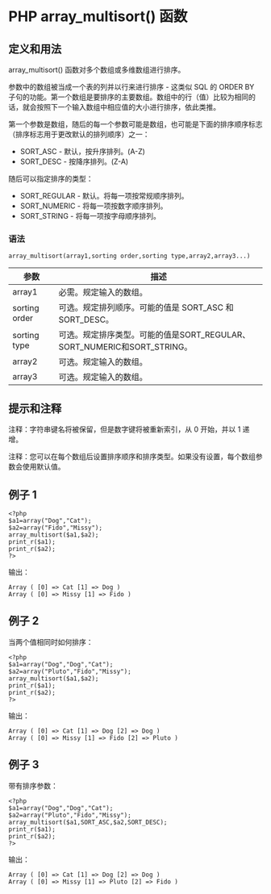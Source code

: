 # PHP array_multisort() 函数



## 定义和用法

array_multisort() 函数对多个数组或多维数组进行排序。

参数中的数组被当成一个表的列并以行来进行排序 - 这类似 SQL 的 ORDER BY 子句的功能。第一个数组是要排序的主要数组。数组中的行（值）比较为相同的话，就会按照下一个输入数组中相应值的大小进行排序，依此类推。

第一个参数是数组，随后的每一个参数可能是数组，也可能是下面的排序顺序标志（排序标志用于更改默认的排列顺序）之一：

*   SORT_ASC - 默认，按升序排列。(A-Z)
*   SORT_DESC - 按降序排列。(Z-A)

随后可以指定排序的类型：

*   SORT_REGULAR - 默认。将每一项按常规顺序排列。
*   SORT_NUMERIC - 将每一项按数字顺序排列。
*   SORT_STRING - 将每一项按字母顺序排列。

### 语法

```
array_multisort(array1,sorting order,sorting type,array2,array3...)
```

| 参数 | 描述 |
| --- | --- |
| array1 | 必需。规定输入的数组。 |
| sorting order | 可选。规定排列顺序。可能的值是 SORT_ASC 和 SORT_DESC。 |
| sorting type | 可选。规定排序类型。可能的值是SORT_REGULAR、SORT_NUMERIC和SORT_STRING。 |
| array2 | 可选。规定输入的数组。 |
| array3 | 可选。规定输入的数组。 |

## 提示和注释

注释：字符串键名将被保留，但是数字键将被重新索引，从 0 开始，并以 1 递增。

注释：您可以在每个数组后设置排序顺序和排序类型。如果没有设置，每个数组参数会使用默认值。

## 例子 1

```
<?php
$a1=array("Dog","Cat");
$a2=array("Fido","Missy");
array_multisort($a1,$a2);
print_r($a1);
print_r($a2);
?>
```

输出：

```
Array ( [0] => Cat [1] => Dog )
Array ( [0] => Missy [1] => Fido )
```

## 例子 2

当两个值相同时如何排序：

```
<?php
$a1=array("Dog","Dog","Cat");
$a2=array("Pluto","Fido","Missy");
array_multisort($a1,$a2);
print_r($a1);
print_r($a2);
?>
```

输出：

```
Array ( [0] => Cat [1] => Dog [2] => Dog )
Array ( [0] => Missy [1] => Fido [2] => Pluto )
```

## 例子 3

带有排序参数：

```
<?php
$a1=array("Dog","Dog","Cat");
$a2=array("Pluto","Fido","Missy");
array_multisort($a1,SORT_ASC,$a2,SORT_DESC);
print_r($a1);
print_r($a2);
?>
```

输出：

```
Array ( [0] => Cat [1] => Dog [2] => Dog )
Array ( [0] => Missy [1] => Pluto [2] => Fido )
```



